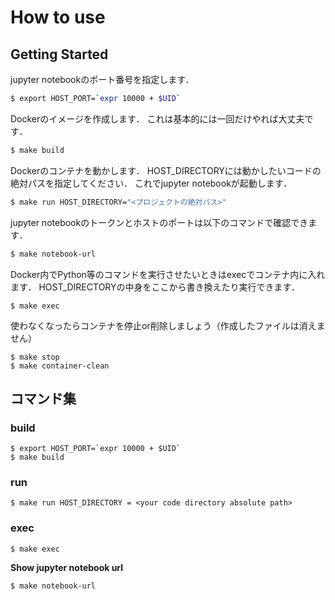 # How to use

## Getting Started

jupyter notebookのポート番号を指定します．

```sh
$ export HOST_PORT=`expr 10000 + $UID`
```

Dockerのイメージを作成します．
これは基本的には一回だけやれば大丈夫です．

```sh
$ make build
```

Dockerのコンテナを動かします．
HOST_DIRECTORYには動かしたいコードの絶対パスを指定してください．
これでjupyter notebookが起動します．

```sh
$ make run HOST_DIRECTORY="<プロジェクトの絶対パス>"
```

jupyter notebookのトークンとホストのポートは以下のコマンドで確認できます．

```sh
$ make notebook-url
```

Docker内でPython等のコマンドを実行させたいときはexecでコンテナ内に入れます．
HOST_DIRECTORYの中身をここから書き換えたり実行できます．

```
$ make exec
```

使わなくなったらコンテナを停止or削除しましょう（作成したファイルは消えません）

```
$ make stop 
$ make container-clean
```

## コマンド集

### build

```
$ export HOST_PORT=`expr 10000 + $UID`
$ make build
```

### run

```
$ make run HOST_DIRECTORY = <your code directory absolute path> 
```

### exec

```
$ make exec
```

**Show jupyter notebook url**

```
$ make notebook-url
```
